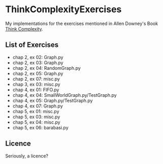 ThinkComplexityExercises
========================

My implementations for the exercises mentioned in Allen Downey's Book [Think
Complexity](http://www.greenteapress.com/compmod/).

List of Exercises
-----------------

* chap 2, ex 02: Graph.py
* chap 2, ex 03: Graph.py
* chap 2, ex 04: RandomGraph.py
* chap 2, ex 05: Graph.py
* chap 2, ex 07: misc.py
* chap 3, ex 03: misc.py
* chap 4, ex 01: FIFO.py
* chap 4, ex 04: SmallWorldGraph.py/TestGraph.py
* chap 4, ex 05: Graph.py/TestGraph.py
* chap 4, ex 07: Graph.py
* chap 5, ex 01: misc.py
* chap 5, ex 03: misc.py
* chap 5, ex 04: misc.py
* chap 5, ex 06: barabasi.py

Licence
-------

Seriously, a licence?
